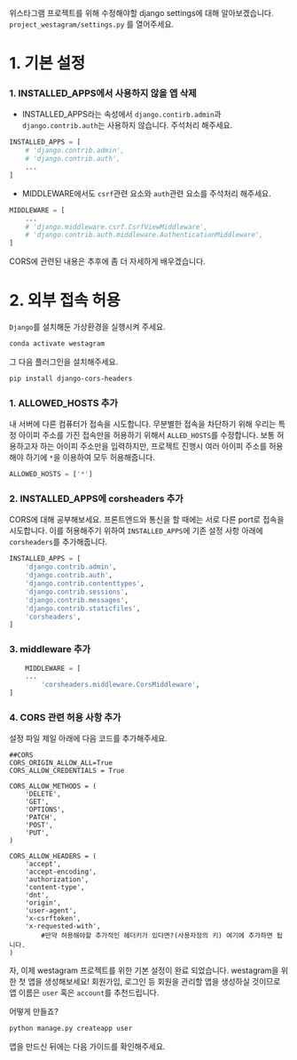 
위스타그램 프로젝트를 위해 수정해야할 django settings에 대해 알아보겠습니다.
`project_westagram/settings.py` 를 열어주세요.

# 1. 기본 설정

### 1. INSTALLED_APPS에서 사용하지 않을 앱 삭제
- INSTALLED_APPS라는 속성에서 `django.contirb.admin`과 `django.contrib.auth`는 사용하지 않습니다. 주석처리 해주세요.
```python
INSTALLED_APPS = [
    # 'django.contrib.admin',
    # 'django.contrib.auth',
    ...
]
```

- MIDDLEWARE에서도 `csrf`관련 요소와 `auth`관련 요소를 주석처리 해주세요.
```python
MIDDLEWARE = [
    ...
    # 'django.middleware.csrf.CsrfViewMiddleware',
    # 'django.contrib.auth.middleware.AuthenticationMiddleware',
]
```

CORS에 관련된 내용은 추후에 좀 더 자세하게 배우겠습니다. 

# 2. 외부 접속 허용

`Django`를 설치해둔 가상환경을 실행시켜 주세요.
```bash
conda activate westagram
```
그 다음 플러그인을 설치해주세요.
```bash
pip install django-cors-headers
```

### 1. ALLOWED_HOSTS 추가

내 서버에 다른 컴퓨터가 접속을 시도합니다. 무분별한 접속을 차단하기 위해 우리는 특정 아이피 주소를 가진 접속만을 허용하기 위해서 `ALLED_HOSTS`를 수정합니다. 보통 허용하고자 하는 아이피 주소만을 입력하지만, 프로젝트 진행시 여러 아이피 주소를 허용해야 하기에 `*`을 이용하여 모두 허용해줍니다.

```python
ALLOWED_HOSTS = ['*']
```

### 2. INSTALLED_APPS에 corsheaders 추가

CORS에 대해 공부해보세요. 프론트엔드와 통신을 할 때에는 서로 다른 port로 접속을 시도합니다. 이를 허용해주기 위하여 `INSTALLED_APPS`에 기존 설정 사항 아래에 `corsheaders`를 추가해줍니다.

```python
INSTALLED_APPS = [
    'django.contrib.admin',
    'django.contrib.auth',
    'django.contrib.contenttypes',
    'django.contrib.sessions',
    'django.contrib.messages',
    'django.contrib.staticfiles',
    'corsheaders',
]
```

### 3. middleware 추가

```python
    MIDDLEWARE = [
	...
		'corsheaders.middleware.CorsMiddleware',
]
```

### 4. CORS 관련 허용 사항 추가
설정 파일 제일 아래에 다음 코드를 추가해주세요.
```
##CORS
CORS_ORIGIN_ALLOW_ALL=True
CORS_ALLOW_CREDENTIALS = True

CORS_ALLOW_METHODS = (
    'DELETE',
    'GET',
    'OPTIONS',
    'PATCH',
    'POST',
    'PUT',
)

CORS_ALLOW_HEADERS = (
    'accept',
    'accept-encoding',
    'authorization',
    'content-type',
    'dnt',
    'origin',
    'user-agent',
    'x-csrftoken',
    'x-requested-with',
		#만약 허용해야할 추가적인 헤더키가 있다면?(사용자정의 키) 여기에 추가하면 됩니다.
)
```

자, 이제 westagram 프로젝트를 위한 기본 설정이 완료 되었습니다. westagram을 위한 첫 앱을 생성해보세요! 회원가입, 로그인 등 회원을 관리할 앱을 생성하실 것이므로 앱 이름은 `user` 혹은 `account`를 추천드립니다.

어떻게 만들죠?

```bash
python manage.py createapp user
```
앱을 만드신 뒤에는 다음 가이드를 확인해주세요.
